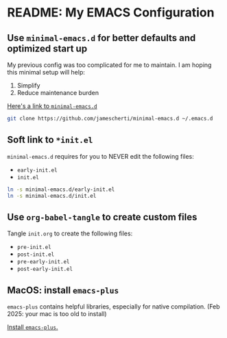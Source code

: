 # README: My EMACS Configuration

## Use `minimal-emacs.d` for better defaults and optimized start up

My previous config was too complicated for me to maintain. I am hoping this minimal setup will help:
1. Simplify
2. Reduce maintenance burden

[Here's a link to `minimal-emacs.d`](https://github.com/jamescherti/minimal-emacs.d/tree/main?tab=readme-ov-file#install-minimal-emacsd)
```bash
git clone https://github.com/jamescherti/minimal-emacs.d ~/.emacs.d
```

## Soft link to `*init.el`

`minimal-emacs.d` requires for you to NEVER edit the following files:
* `early-init.el`
* `init.el`

```bash
ln -s minimal-emacs.d/early-init.el
ln -s minimal-emacs.d/init.el
```

## Use `org-babel-tangle` to create custom files

Tangle `init.org` to create the following files:
* `pre-init.el`
* `post-init.el`
* `pre-early-init.el`
* `post-early-init.el`

## MacOS: install `emacs-plus`

`emacs-plus` contains helpful libraries, especially for native compilation. (Feb 2025: your mac is too old to install)

[Install `emacs-plus`.](https://github.com/d12frosted/homebrew-emacs-plus?tab=readme-ov-file#install)
